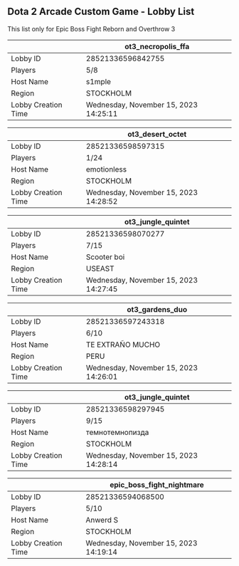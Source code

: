 ## Dota 2 Arcade Custom Game - Lobby List

This list only for Epic Boss Fight Reborn and Overthrow 3

|  | ot3_necropolis_ffa |
| ------ | ------ |
| Lobby ID | 28521336596842755 |
| Players | 5/8 |
| Host Name | s1mple |
| Region | STOCKHOLM |
| Lobby Creation Time | Wednesday, November 15, 2023 14:25:11 |


|  | ot3_desert_octet |
| ------ | ------ |
| Lobby ID | 28521336598597315 |
| Players | 1/24 |
| Host Name | emotionless |
| Region | STOCKHOLM |
| Lobby Creation Time | Wednesday, November 15, 2023 14:28:52 |


|  | ot3_jungle_quintet |
| ------ | ------ |
| Lobby ID | 28521336598070277 |
| Players | 7/15 |
| Host Name | Scooter boi |
| Region | USEAST |
| Lobby Creation Time | Wednesday, November 15, 2023 14:27:45 |


|  | ot3_gardens_duo |
| ------ | ------ |
| Lobby ID | 28521336597243318 |
| Players | 6/10 |
| Host Name | TE EXTRAÑO MUCHO |
| Region | PERU |
| Lobby Creation Time | Wednesday, November 15, 2023 14:26:01 |


|  | ot3_jungle_quintet |
| ------ | ------ |
| Lobby ID | 28521336598297945 |
| Players | 9/15 |
| Host Name | темнотемнопизда |
| Region | STOCKHOLM |
| Lobby Creation Time | Wednesday, November 15, 2023 14:28:14 |


|  | epic_boss_fight_nightmare |
| ------ | ------ |
| Lobby ID | 28521336594068500 |
| Players | 5/10 |
| Host Name | Anwerd S |
| Region | STOCKHOLM |
| Lobby Creation Time | Wednesday, November 15, 2023 14:19:14 |



